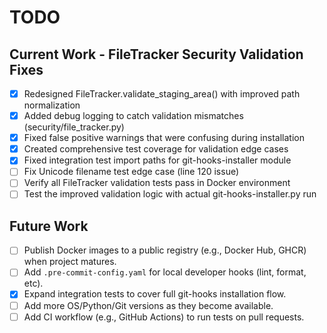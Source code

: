 # TODO

## Current Work - FileTracker Security Validation Fixes
- [x] Redesigned FileTracker.validate_staging_area() with improved path normalization
- [x] Added debug logging to catch validation mismatches (security/file_tracker.py)
- [x] Fixed false positive warnings that were confusing during installation
- [x] Created comprehensive test coverage for validation edge cases
- [x] Fixed integration test import paths for git-hooks-installer module
- [ ] Fix Unicode filename test edge case (line 120 issue)
- [ ] Verify all FileTracker validation tests pass in Docker environment
- [ ] Test the improved validation logic with actual git-hooks-installer.py run

## Future Work
- [ ] Publish Docker images to a public registry (e.g., Docker Hub, GHCR) when project matures.
- [ ] Add `.pre-commit-config.yaml` for local developer hooks (lint, format, etc).
- [x] Expand integration tests to cover full git-hooks installation flow.
- [ ] Add more OS/Python/Git versions as they become available.
- [ ] Add CI workflow (e.g., GitHub Actions) to run tests on pull requests.
